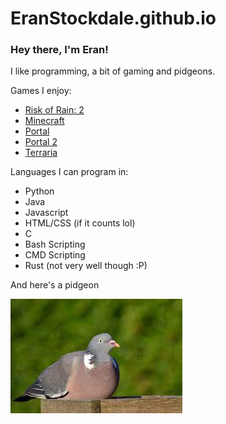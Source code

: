 # EranStockdale.github.io

### Hey there, I'm Eran!
I like programming, a bit of gaming and pidgeons.

Games I enjoy:
- [Risk of Rain: 2](https://store.steampowered.com/app/632360/Risk_of_Rain_2/)
- [Minecraft](https://www.minecraft.net/en-us)
- [Portal](https://store.steampowered.com/app/400/Portal/)
- [Portal 2](https://store.steampowered.com/app/620/Portal_2/)
- [Terraria](https://store.steampowered.com/app/105600/Terraria/)
  
Languages I can program in:
- Python
- Java
- Javascript
- HTML/CSS (if it counts lol)
- C
- Bash Scripting
- CMD Scripting
- Rust (not very well though :P)
  
And here's a pidgeon

![pidgeon](pidgeon.png)